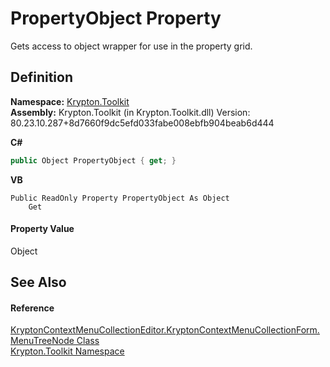 # PropertyObject Property


Gets access to object wrapper for use in the property grid.



## Definition
**Namespace:** <a href="79d2eac2-21f4-54ff-7552-b20c33c30600.md">Krypton.Toolkit</a>  
**Assembly:** Krypton.Toolkit (in Krypton.Toolkit.dll) Version: 80.23.10.287+8d7660f9dc5efd033fabe008ebfb904beab6d444

**C#**
``` C#
public Object PropertyObject { get; }
```
**VB**
``` VB
Public ReadOnly Property PropertyObject As Object
	Get
```



#### Property Value
Object

## See Also


#### Reference
<a href="c8b1b636-479b-4080-763d-5939c0001b2b.md">KryptonContextMenuCollectionEditor.KryptonContextMenuCollectionForm.MenuTreeNode Class</a>  
<a href="79d2eac2-21f4-54ff-7552-b20c33c30600.md">Krypton.Toolkit Namespace</a>  
